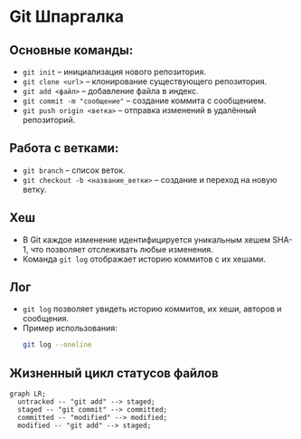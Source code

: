 # Git Шпаргалка

## Основные команды:

- `git init` – инициализация нового репозитория.
- `git clone <url>` – клонирование существующего репозитория.
- `git add <файл>` – добавление файла в индекс.
- `git commit -m "сообщение"` – создание коммита с сообщением.
- `git push origin <ветка>` – отправка изменений в удалённый репозиторий.

## Работа с ветками:
- `git branch` – список веток.
- `git checkout -b <название_ветки>` – создание и переход на новую ветку.

## Хеш
- В Git каждое изменение идентифицируется уникальным хешем SHA-1, что позволяет отслеживать любые изменения.
- Команда `git log` отображает историю коммитов с их хешами.

## Лог
- `git log` позволяет увидеть историю коммитов, их хеши, авторов и сообщения.
- Пример использования:
  ```bash
  git log --oneline

## Жизненный цикл статусов файлов

```mermaid
graph LR;
  untracked -- "git add" --> staged;
  staged -- "git commit" --> committed;
  committed -- "modified" --> modified;
  modified -- "git add" --> staged;
